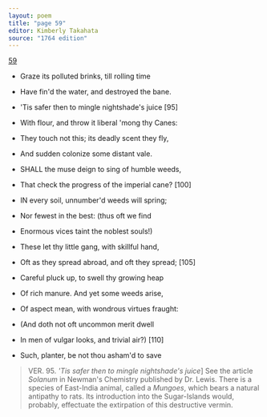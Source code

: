 ```yaml
---
layout: poem
title: "page 59"
editor: Kimberly Takahata
source: "1764 edition"
---
```



[59]()

- Graze its polluted brinks, till rolling time
- Have fin'd the water, and destroyed the bane.
- 'Tis safer then to mingle nightshade's juice [95]
- With flour, and throw it liberal 'mong thy Canes:
- They touch not this; its deadly scent they fly,
- And sudden colonize some distant vale.

- SHALL the muse deign to sing of humble weeds,
- That check the progress of the imperial cane? [100]

- IN every soil, unnumber'd weeds will spring;
- Nor fewest in the best: (thus oft we find
- Enormous vices taint the noblest souls!)
- These let thy little gang, with skillful hand,
- Oft as they spread abroad, and oft they spread; [105]
- Careful pluck up, to swell thy growing heap
- Of rich manure. And yet some weeds arise,
- Of aspect mean, with wondrous virtues fraught:
- (And doth not oft uncommon merit dwell
- In men of vulgar looks, and trivial air?) [110]
- Such, planter, be not thou asham'd to save

> VER. 95. *'Tis safer then to mingle nightshade's juice*\] See the article *Solanum* in Newman's Chemistry published by Dr. Lewis. There is a species of East-India animal, called a *Mungoes*, which bears a natural antipathy to rats. Its introduction into the Sugar-Islands would, probably, effectuate the extirpation of this destructive vermin.
